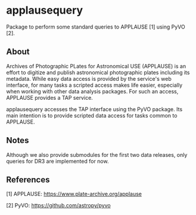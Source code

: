 # applausequery
Package to perform some standard queries to APPLAUSE [1] using PyVO [2].

## About
Archives of Photographic PLates for Astronomical USE (APPLAUSE) is an effort to
digitize and publish astronomical photographic plates including its
metadata. While easy data access is provided by the service's web interface,
for many tasks a scripted access makes life easier, especially when working
with other data analysis packages. For such an access, APPLAUSE provides
a TAP service.

applausequery accesses the TAP interface using the PyVO package. Its main
intention is to provide scripted data access for tasks common to APPLAUSE.

## Notes
Although we also provide submodules for the first two data releases, only
queries for DR3 are implemented for now. 

## References
[1] APPLAUSE: https://www.plate-archive.org/applause

[2] PyVO: https://github.com/astropy/pyvo
